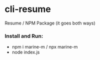 # cli-resume

Resume / NPM Package (it goes both ways) 

### Install and Run:
- npm i marine-m / npx marine-m
- node index.js